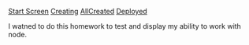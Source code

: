 [Start Screen](./images/StartScreen.png)
[Creating](./images/creating.png)
[AllCreated](./images/allcreated.png)
[Deployed](./images/deployed.png)

I watned to do this homework to test and display my ability to work with node.
